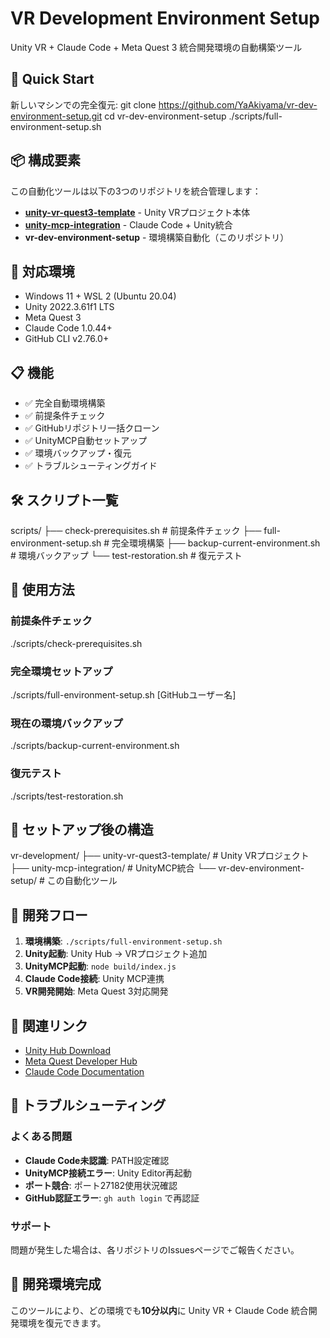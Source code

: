 # VR Development Environment Setup

Unity VR + Claude Code + Meta Quest 3 統合開発環境の自動構築ツール

## 🚀 Quick Start

新しいマシンでの完全復元:
git clone https://github.com/YaAkiyama/vr-dev-environment-setup.git
cd vr-dev-environment-setup
./scripts/full-environment-setup.sh

## 📦 構成要素

この自動化ツールは以下の3つのリポジトリを統合管理します：

- **[unity-vr-quest3-template](https://github.com/YaAkiyama/unity-vr-quest3-template)** - Unity VRプロジェクト本体
- **[unity-mcp-integration](https://github.com/YaAkiyama/unity-mcp-integration)** - Claude Code + Unity統合
- **vr-dev-environment-setup** - 環境構築自動化（このリポジトリ）

## 🔧 対応環境

- Windows 11 + WSL 2 (Ubuntu 20.04)
- Unity 2022.3.61f1 LTS
- Meta Quest 3
- Claude Code 1.0.44+
- GitHub CLI v2.76.0+

## 📋 機能

- ✅ 完全自動環境構築
- ✅ 前提条件チェック
- ✅ GitHubリポジトリ一括クローン
- ✅ UnityMCP自動セットアップ
- ✅ 環境バックアップ・復元
- ✅ トラブルシューティングガイド

## 🛠️ スクリプト一覧
scripts/
├── check-prerequisites.sh    # 前提条件チェック
├── full-environment-setup.sh # 完全環境構築
├── backup-current-environment.sh # 環境バックアップ
└── test-restoration.sh      # 復元テスト

## 🎯 使用方法

### 前提条件チェック
./scripts/check-prerequisites.sh

### 完全環境セットアップ
./scripts/full-environment-setup.sh [GitHubユーザー名]

### 現在の環境バックアップ
./scripts/backup-current-environment.sh

### 復元テスト
./scripts/test-restoration.sh

## 📁 セットアップ後の構造
vr-development/
├── unity-vr-quest3-template/   # Unity VRプロジェクト
├── unity-mcp-integration/      # UnityMCP統合
└── vr-dev-environment-setup/   # この自動化ツール

## 🚀 開発フロー

1. **環境構築**: `./scripts/full-environment-setup.sh`
2. **Unity起動**: Unity Hub → VRプロジェクト追加
3. **UnityMCP起動**: `node build/index.js`
4. **Claude Code接続**: Unity MCP連携
5. **VR開発開始**: Meta Quest 3対応開発

## 🔗 関連リンク

- [Unity Hub Download](https://unity.com/download)
- [Meta Quest Developer Hub](https://developer.oculus.com/downloads/package/oculus-developer-hub-win/)
- [Claude Code Documentation](https://docs.anthropic.com/)

## 📝 トラブルシューティング

### よくある問題

- **Claude Code未認識**: PATH設定確認
- **UnityMCP接続エラー**: Unity Editor再起動
- **ポート競合**: ポート27182使用状況確認
- **GitHub認証エラー**: `gh auth login` で再認証

### サポート

問題が発生した場合は、各リポジトリのIssuesページでご報告ください。

## 🎉 開発環境完成

このツールにより、どの環境でも**10分以内**に Unity VR + Claude Code 統合開発環境を復元できます。

